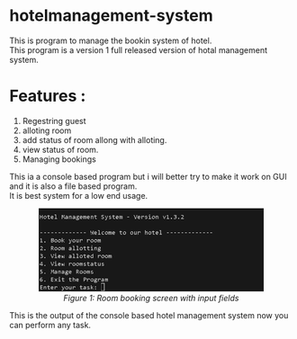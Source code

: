# hotelmanagement-system
This is program to manage the bookin system of hotel.
<br>
This program is a version 1 full released version of hotal management system.
<br>
# Features : <br>
1. Regestring guest
2. alloting room
3. add status of room allong with alloting.
4. view status of room.
5. Managing bookings

This ia a console based program but i will better try to make it work on GUI and it is also a file based program. <br>
It is best system for a low end usage.

<!-- ![hotelmanagement-system](console.png) <br> -->
<p align="center">
  <img src="console 2.png" width="400" alt="Booking Screen"/>
  <br>
  <em>Figure 1: Room booking screen with input fields</em>
</p>
This is the output of the console based hotel management system now you can perform any task.
